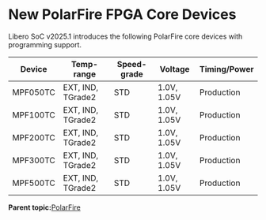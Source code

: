 # New PolarFire FPGA Core Devices

Libero SoC v2025.1 introduces the following PolarFire core devices with programming support.

|Device|Temp-range|Speed-grade|Voltage|Timing/Power|
|------|----------|-----------|-------|------------|
|MPF050TC|EXT, IND, TGrade2|STD|1.0V, 1.05V|Production|
|MPF100TC|EXT, IND, TGrade2|STD|1.0V, 1.05V|Production|
|MPF200TC|EXT, IND, TGrade2|STD|1.0V, 1.05V|Production|
|MPF300TC|EXT, IND, TGrade2|STD|1.0V, 1.05V|Production|
|MPF500TC|EXT, IND, TGrade2|STD|1.0V, 1.05V|Production|

**Parent topic:**[PolarFire](GUID-C5D673EB-B97B-4846-86CE-4FB2B1CB1D23.md)

